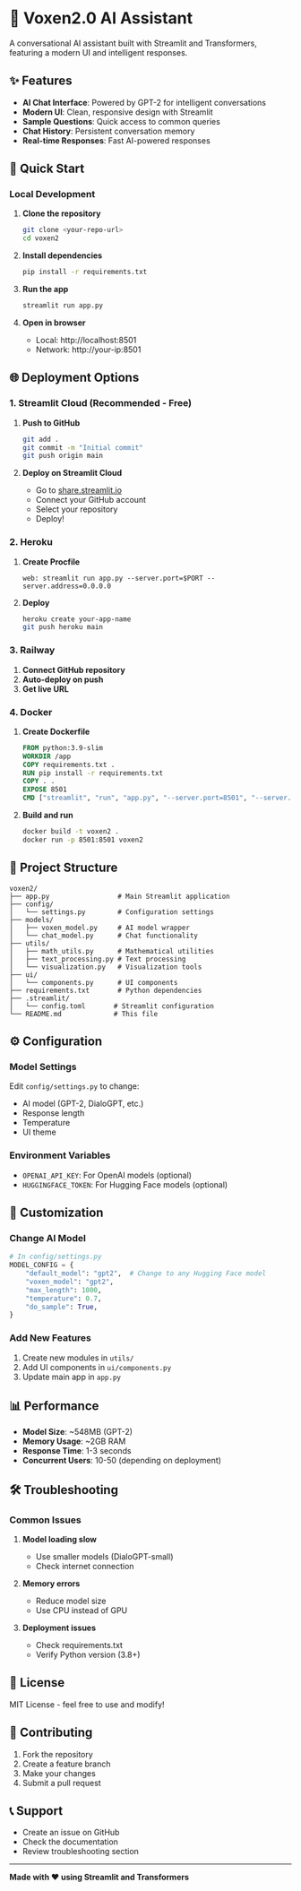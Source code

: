# 🤖 Voxen2.0 AI Assistant

A conversational AI assistant built with Streamlit and Transformers, featuring a modern UI and intelligent responses.

## ✨ Features

- **AI Chat Interface**: Powered by GPT-2 for intelligent conversations
- **Modern UI**: Clean, responsive design with Streamlit
- **Sample Questions**: Quick access to common queries
- **Chat History**: Persistent conversation memory
- **Real-time Responses**: Fast AI-powered responses

## 🚀 Quick Start

### Local Development

1. **Clone the repository**
   ```bash
   git clone <your-repo-url>
   cd voxen2
   ```

2. **Install dependencies**
   ```bash
   pip install -r requirements.txt
   ```

3. **Run the app**
   ```bash
   streamlit run app.py
   ```

4. **Open in browser**
   - Local: http://localhost:8501
   - Network: http://your-ip:8501

## 🌐 Deployment Options

### 1. Streamlit Cloud (Recommended - Free)

1. **Push to GitHub**
   ```bash
   git add .
   git commit -m "Initial commit"
   git push origin main
   ```

2. **Deploy on Streamlit Cloud**
   - Go to [share.streamlit.io](https://share.streamlit.io)
   - Connect your GitHub account
   - Select your repository
   - Deploy!

### 2. Heroku

1. **Create Procfile**
   ```
   web: streamlit run app.py --server.port=$PORT --server.address=0.0.0.0
   ```

2. **Deploy**
   ```bash
   heroku create your-app-name
   git push heroku main
   ```

### 3. Railway

1. **Connect GitHub repository**
2. **Auto-deploy on push**
3. **Get live URL**

### 4. Docker

1. **Create Dockerfile**
   ```dockerfile
   FROM python:3.9-slim
   WORKDIR /app
   COPY requirements.txt .
   RUN pip install -r requirements.txt
   COPY . .
   EXPOSE 8501
   CMD ["streamlit", "run", "app.py", "--server.port=8501", "--server.address=0.0.0.0"]
   ```

2. **Build and run**
   ```bash
   docker build -t voxen2 .
   docker run -p 8501:8501 voxen2
   ```

## 📁 Project Structure

```
voxen2/
├── app.py                 # Main Streamlit application
├── config/
│   └── settings.py        # Configuration settings
├── models/
│   ├── voxen_model.py     # AI model wrapper
│   └── chat_model.py      # Chat functionality
├── utils/
│   ├── math_utils.py      # Mathematical utilities
│   ├── text_processing.py # Text processing
│   └── visualization.py   # Visualization tools
├── ui/
│   └── components.py      # UI components
├── requirements.txt       # Python dependencies
├── .streamlit/
│   └── config.toml       # Streamlit configuration
└── README.md             # This file
```

## ⚙️ Configuration

### Model Settings
Edit `config/settings.py` to change:
- AI model (GPT-2, DialoGPT, etc.)
- Response length
- Temperature
- UI theme

### Environment Variables
- `OPENAI_API_KEY`: For OpenAI models (optional)
- `HUGGINGFACE_TOKEN`: For Hugging Face models (optional)

## 🔧 Customization

### Change AI Model
```python
# In config/settings.py
MODEL_CONFIG = {
    "default_model": "gpt2",  # Change to any Hugging Face model
    "voxen_model": "gpt2",
    "max_length": 1000,
    "temperature": 0.7,
    "do_sample": True,
}
```

### Add New Features
1. Create new modules in `utils/`
2. Add UI components in `ui/components.py`
3. Update main app in `app.py`

## 📊 Performance

- **Model Size**: ~548MB (GPT-2)
- **Memory Usage**: ~2GB RAM
- **Response Time**: 1-3 seconds
- **Concurrent Users**: 10-50 (depending on deployment)

## 🛠️ Troubleshooting

### Common Issues

1. **Model loading slow**
   - Use smaller models (DialoGPT-small)
   - Check internet connection

2. **Memory errors**
   - Reduce model size
   - Use CPU instead of GPU

3. **Deployment issues**
   - Check requirements.txt
   - Verify Python version (3.8+)

## 📝 License

MIT License - feel free to use and modify!

## 🤝 Contributing

1. Fork the repository
2. Create a feature branch
3. Make your changes
4. Submit a pull request

## 📞 Support

- Create an issue on GitHub
- Check the documentation
- Review troubleshooting section

---

**Made with ❤️ using Streamlit and Transformers** 